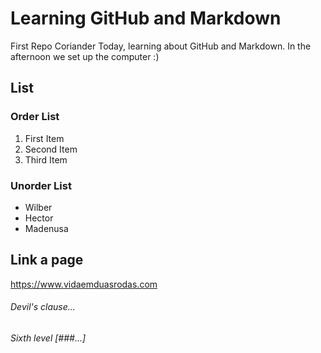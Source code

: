 # Learning GitHub and Markdown
First Repo Coriander
Today, learning about GitHub and Markdown.
In the afternoon we set up the computer :)

## List

### Order List
1. First Item
2. Second Item
3. Third Item 

### Unorder List
- Wilber
- Hector
- Madenusa

## Link a page
https://www.vidaemduasrodas.com 




###### Devil's clause...
###### Sixth level [###...]


